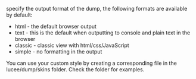 specify the output format of the dump, the following formats are available by default:

- html - the default browser output
- text - this is the default when outputting to console and plain text in the browser
- classic - classic view with html/css/JavaScript
- simple - no formatting in the output

You can use your custom style by creating a corresponding file in the lucee/dump/skins folder. Check the folder for examples.